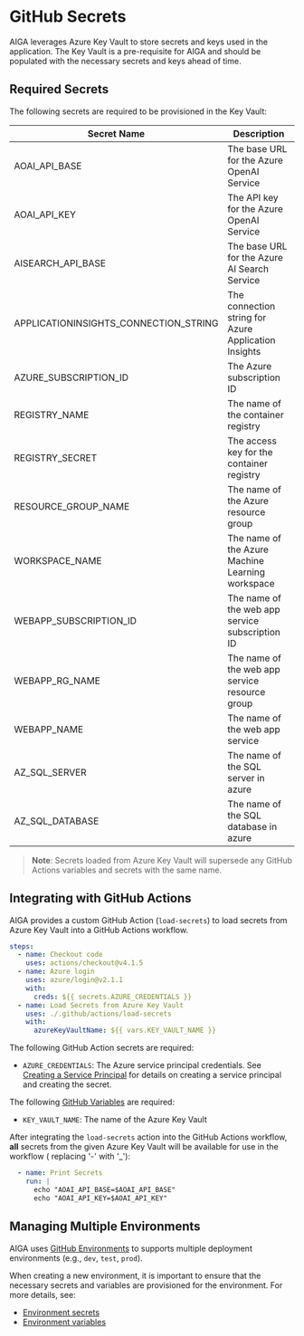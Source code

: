 # GitHub Secrets

AIGA leverages Azure Key Vault to store secrets and keys used in the application. The
Key Vault is a pre-requisite for AIGA and should be populated with the necessary secrets
and keys ahead of time.

## Required Secrets

The following secrets are required to be provisioned in the Key Vault:

| Secret Name                           | Description                                          |
|---------------------------------------|------------------------------------------------------|
| AOAI_API_BASE                         | The base URL for the Azure OpenAI Service            |
| AOAI_API_KEY                          | The API key for the Azure OpenAI Service             |
| AISEARCH_API_BASE                     | The base URL for the Azure AI Search Service         |
| APPLICATIONINSIGHTS_CONNECTION_STRING | The connection string for Azure Application Insights |
| AZURE_SUBSCRIPTION_ID                 | The Azure subscription ID                            |
| REGISTRY_NAME                         | The name of the container registry                   |
| REGISTRY_SECRET                       | The access key for the container registry            |
| RESOURCE_GROUP_NAME                   | The name of the Azure resource group                 |
| WORKSPACE_NAME                        | The name of the Azure Machine Learning workspace     |
| WEBAPP_SUBSCRIPTION_ID                | The name of the web app service subscription ID      |
| WEBAPP_RG_NAME                        | The name of the web app service resource group       |
| WEBAPP_NAME                           | The name of the web app service                      |
| AZ_SQL_SERVER                         | The name of the SQL server in azure                  |
| AZ_SQL_DATABASE                       | The name of the SQL database in azure                |

> **Note**: Secrets loaded from Azure Key Vault will supersede any GitHub Actions
> variables and secrets with the same name.

## Integrating with GitHub Actions

AIGA provides a custom GitHub Action (`load-secrets`) to load secrets from Azure Key
Vault into a GitHub Actions workflow.

```yaml
steps:
  - name: Checkout code
    uses: actions/checkout@v4.1.5
  - name: Azure login
    uses: azure/login@v2.1.1
    with:
      creds: ${{ secrets.AZURE_CREDENTIALS }}
  - name: Load Secrets from Azure Key Vault
    uses: ./.github/actions/load-secrets
    with:
      azureKeyVaultName: ${{ vars.KEY_VAULT_NAME }}
```

The following GitHub Action secrets are required:

- `AZURE_CREDENTIALS`: The Azure service principal credentials.
  See [Creating a Service Principal](https://learn.microsoft.com/en-us/azure/developer/github/connect-from-azure#use-the-azure-login-action-with-a-service-principal-secret)
  for details on creating a service principal and creating the secret.

The following [GitHub Variables](./github-variables.md) are required:

- `KEY_VAULT_NAME`: The name of the Azure Key Vault

After integrating the `load-secrets` action into the GitHub Actions workflow, **all**
secrets from the given Azure Key Vault will be available for use in the workflow (
replacing '-' with '_'):

```yaml
  - name: Print Secrets
    run: |
      echo "AOAI_API_BASE=$AOAI_API_BASE"
      echo "AOAI_API_KEY=$AOAI_API_KEY"
```

## Managing Multiple Environments

AIGA
uses [GitHub Environments](https://docs.github.com/en/actions/deployment/targeting-different-environments/managing-environments-for-deployment)
to supports multiple deployment environments (e.g., `dev`, `test`, `prod`).

When creating a new environment, it is important to ensure that the necessary secrets
and variables are provisioned for the environment. For more details, see:

- [Environment secrets](https://docs.github.com/en/actions/deployment/targeting-different-environments/managing-environments-for-deployment#environment-secrets)
- [Environment variables](https://docs.github.com/en/actions/deployment/targeting-different-environments/managing-environments-for-deployment#environment-variables)
